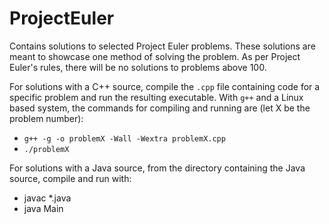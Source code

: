 # ProjectEuler
Contains solutions to selected Project Euler problems. These solutions are meant to showcase one method of solving the problem. As per Project Euler's rules, there will be no solutions to problems above 100.

For solutions with a C++ source, compile the `.cpp` file containing code for a specific problem and run the resulting executable. With `g++` and a Linux based system, the commands for compiling and running are (let X be the problem number):
* `g++ -g -o problemX -Wall -Wextra problemX.cpp`
* `./problemX`

For solutions with a Java source, from the directory containing the Java source, compile and run with:
* javac *.java
* java Main


